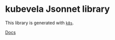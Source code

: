 # kubevela Jsonnet library

This library is generated with [`k8s`](https://github.com/jsonnet-libs/k8s).

[Docs](https://jsonnet-libs.github.io/kubevela-libsonnet)
